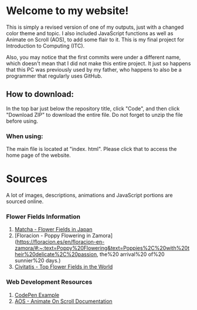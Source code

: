 # Welcome to my website!
This is simply a revised version of one of my outputs, just with a changed color theme and topic. I also included JavaScript functions as well as Animate on Scroll (AOS), to add some flair to it. This is my final project for Introduction to Computing (ITC).

Also, you may notice that the first commits were under a different name, which doesn't mean that I did not make this entire project. It just so happens that this PC was previously used by my father, who happens to also be a programmer that regularly uses GitHub. 
## How to download: 
In the top bar just below the repository title, click "Code", and then click "Download ZIP" to download the entire file. Do not forget to unzip the file before using.
### When using:
The main file is located at "index. html". Please click that to access the home page of the website.
# Sources
A lot of images, descriptions, animations and JavaScript portions are sourced online. 

### Flower Fields Information
1. [Matcha - Flower Fields in Japan](https://matcha-jp.com/en/4360)
2. [Floracion - Poppy Flowering in Zamora](https://floracion.es/en/floracion-en-zamora/#:~:text=Poppy%20Flowering&text=Poppies%2C%20with%20their%20delicate%2C%20passion, the%20 arrival%20 of%20 sunnier%20 days.)
3. [Civitatis - Top Flower Fields in the World](https://www.civitatis.com/blog/en/top-flower-fields-world/)

### Web Development Resources
1. [CodePen Example](https://codepen.io/wvyeun/pen/QRNwGW)
2. [AOS - Animate On Scroll Documentation](https://htmlstream.com/preview/front-v3.2/documentation/aos.html)
